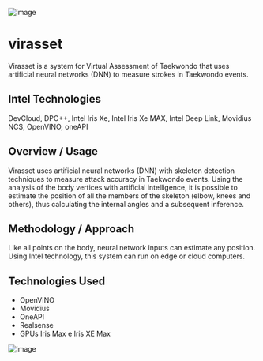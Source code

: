 ![image](https://github.com/cabelo/virasset/assets/675645/73c8a4c4-39eb-4060-8b2a-bbde57363fdb)


# virasset
Virasset is a system for Virtual Assessment of Taekwondo that uses artificial neural networks (DNN) to measure strokes in Taekwondo events.

## Intel Technologies
DevCloud, DPC++, Intel Iris Xe, Intel Iris Xe MAX, Intel Deep Link, Movidius NCS, OpenVINO, oneAPI

## Overview / Usage
Virasset uses artificial neural networks (DNN) with skeleton detection techniques to measure attack accuracy in Taekwondo events. Using the analysis of the body vertices with artificial intelligence, it is possible to estimate the position of all the members of the skeleton (elbow, knees and others), thus calculating the internal angles and a subsequent inference.

## Methodology / Approach
Like all points on the body, neural network inputs can estimate any position. Using Intel technology, this system can run on edge or cloud computers.

## Technologies Used
- OpenVINO
- Movidius
- OneAPI
- Realsense
- GPUs Iris Max e Iris XE Max

![image](https://github.com/cabelo/virasset/assets/675645/d0a3f58f-f6a8-445c-b169-733ad2ce6ed8)

